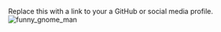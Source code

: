 Replace this with a link to your a GitHub or social media profile.
![funny_gnome_man](https://www.youtube.com/user/NewDramaAlert)
